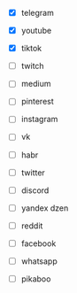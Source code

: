 - [x] telegram
- [x] youtube
- [x] tiktok
- [ ] twitch

- [ ] medium
- [ ] pinterest
- [ ] instagram
- [ ] vk
- [ ] habr
- [ ] twitter
- [ ] discord
- [ ] yandex dzen
- [ ] reddit
- [ ] facebook
- [ ] whatsapp
- [ ] pikaboo
